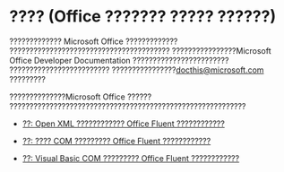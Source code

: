 
# ???? (Office ??????? ????? ??????)

????????????? Microsoft Office ????????????? ???????????????????????????????????????? ????????????????Microsoft Office Developer Documentation ???????????????????????? ????????????????????????? ????????????????[docthis@microsoft.com](mailto:docthis@microsoft.com) ?????????

??????????????Microsoft Office ?????? ???????????????????????????????????????????????????????????




- [??: Open XML ???????????? Office Fluent ????????????](562d79a2-c1eb-126a-1567-ddd0253f5972.md)
    
- [??: ???? COM ????????? Office Fluent ????????????](7926e6bc-c7ae-cc6f-faa5-28e2e6de664c.md)
    
- [??: Visual Basic COM ????????? Office Fluent ????????????](http://msdn.microsoft.com/library/954682c2-8645-7715-308f-ac71e0f980d5%28Office.15%29.aspx)
    

